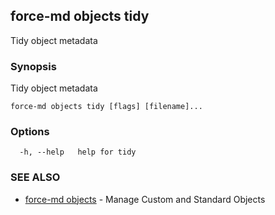 ## force-md objects tidy

Tidy object metadata

### Synopsis

Tidy object metadata

```
force-md objects tidy [flags] [filename]...
```

### Options

```
  -h, --help   help for tidy
```

### SEE ALSO

* [force-md objects](force-md_objects.md)	 - Manage Custom and Standard Objects

